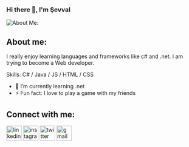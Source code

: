 ### Hi there 👋, I'm Şevval
![About Me:](https://miro.medium.com/max/1800/1*jB76MLZjiNhGSQQvxm7LSQ.gif)

## About me:
I really enjoy learning languages and frameworks like c# and .net. I am trying to become a Web developer.


Skills: C# / Java / JS / HTML / CSS

- 🌱 I’m currently learning .net 
- ⚡ Fun fact: I love to play a game with my friends 

## Connect with me:
[<img src='https://cdn.jsdelivr.net/npm/simple-icons@3.0.1/icons/linkedin.svg' alt='linkedin' height='40'>](https://www.linkedin.com/in/https://www.linkedin.com/in/sevvalkolemen//)  [<img src='https://cdn.jsdelivr.net/npm/simple-icons@3.0.1/icons/instagram.svg' alt='instagram' height='40'>](https://www.instagram.com/https://www.instagram.com/sevval.kolemen//)  [<img src='https://cdn.jsdelivr.net/npm/simple-icons@3.0.1/icons/twitter.svg' alt='twitter' height='40'>](https://twitter.com/https://twitter.com/sevalkolemen)  [<img src='https://cdn.jsdelivr.net/npm/simple-icons@3.0.1/icons/gmail.svg' alt='gmail' height='40'>](seval.kolemen@gmail.com)  

